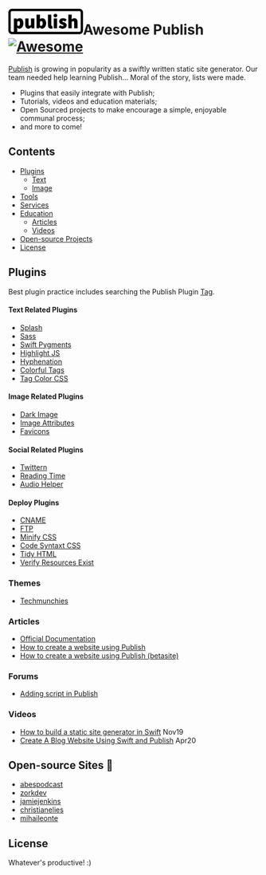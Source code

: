 [<img src="https://github.com/JohnSundell/Publish/blob/master/Logo.png" align="left" width="150">](https://github.com/JohnSundell/Publish)
# Awesome Publish [![Awesome](https://awesome.re/badge.svg)](https://awesome.re)

[Publish](https://github.com/JohnSundell/Publish) is growing in popularity as a swiftly written static site generator. 
Our team needed help learning Publish... Moral of the story, lists were made. 

- Plugins that easily integrate with Publish;
- Tutorials, videos and education materials;
- Open Sourced projects to make encourage a simple, enjoyable communal process;
- and more to come!

## Contents

- [Plugins](#Plugins)
  - [Text](#Text)
  - [Image](#Image)
- [Tools](#tools)
- [Services](#services)
- [Education](#education)
  - [Articles](#articles)
  - [Videos](#videos)
- [Open-source Projects](#open-source-projects)
- [License](#license)



## Plugins

Best plugin practice includes searching the Publish Plugin [Tag](https://github.com/topics/publish-plugin). 

#### Text Related Plugins
*  [Splash](https://github.com/JohnSundell/SplashPublishPlugin)
*  [Sass](https://github.com/Hejki/SassPublishPlugin.git)
*  [Swift Pygments](https://github.com/Ze0nC/SwiftPygmentsPublishPlugin.git)
*  [Highlight JS](https://github.com/alex-ross/HighlightJSPublishPlugin.git)
*  [Hyphenation](https://github.com/john-mueller/HyphenationPublishPlugin.git)
*  [Colorful Tags](https://github.com/Ze0nC/ColorfulTagsPublishPlugin.git)
*  [Tag Color CSS](https://github.com/SpectralDragon/TagColorCSSGeneratorPlugin.git)

#### Image Related Plugins
*  [Dark Image](https://github.com/insidegui/DarkImagePublishPlugin)
*  [Image Attributes](https://github.com/finestructure/ImageAttributesPublishPlugin.git)
*  [Favicons](https://github.com/TG908/FaviconPublishPlugin.git)

#### Social Related Plugins
*  [Twittern](https://github.com/insidegui/TwitterPublishPlugin)
*  [Reading Time](https://github.com/alexito4/ReadingTimePublishPlugin.git)
*  [Audio Helper](https://github.com/Goosse/AudioHelperPublishPlugin.git)

#### Deploy Plugins
*  [CNAME](https://github.com/SwiftyGuerrero/CNAMEPublishPlugin)
*  [FTP](https://github.com/Dinsen/FTPPublishDeploy.git)
*  [Minify CSS](https://github.com/labradon/MinifyCSSPublishPlugin.git)
*  [Code Syntaxt CSS](https://github.com/SpectralDragon/CodeSyntaxCSSGeneratorPlugin.git)
*  [Tidy HTML](https://github.com/john-mueller/TidyHTMLPublishStep.git)
*  [Verify Resources Exist](https://github.com/wacumov/VerifyResourcesExistPublishPlugin.git)


### Themes
* [Techmunchies](https://github.com/mariolopjr/TechmunchiesTheme)

### Articles
* [Official Documentation](https://github.com/JohnSundell/Publish/tree/master/Documentation)
* [How to create a website using Publish](https://www.bdev-code.nl/2020/04/how-to-create-a-website-using-publish)
* [How to create a website using Publish (betasite)](https://beta.bdev-code.nl/publish/Create-a-blog-in-Publish)

### Forums
* [Adding script in Publish](https://www.hackingwithswift.com/forums/swift/adding-script-in-publish-website/878)

### Videos
* [How to build a static site generator in Swift](https://www.swiftbysundell.com/videos/static-site-generation-in-swift) Nov19
* [Create A Blog Website Using Swift and Publish](https://www.youtube.com/watch?v=JqdS-oi96Gk) Apr20


## Open-source Sites 🤍
* [abespodcast](https://github.com/abespodcast/abespodcast.github.io)
* [zorkdev](https://github.com/zorkdev/Website)
* [jamiejenkins](https://github.com/jamiejenkins/jamiejenkins.com)
* [christianelies](https://github.com/crelies/christianelies.de)
* [mihaileonte](https://github.com/leontedev/Publish-leonte.dev)


## License
Whatever's productive! :)


